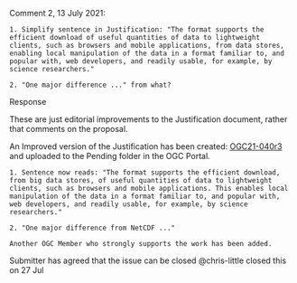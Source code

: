 Comment 2, 13 July 2021:

    1. Simplify sentence in Justification: "The format supports the efficient download of useful quantities of data to lightweight clients, such as browsers and mobile applications, from data stores, enabling local manipulation of the data in a format familiar to, and popular with, web developers, and readily usable, for example, by science researchers."
    
    2. "One major difference ..." from what?

Response

These are just editorial improvements to the Justification document, rather that comments on the proposal.

An Improved version of the Justification has been created: [OGC21-040r3](https://portal.ogc.org/files/?artifact_id=97619&version=1) and uploaded to the Pending folder in the OGC Portal.

    1. Sentence now reads: "The format supports the efficient download, from big data stores, of useful quantities of data to lightweight clients, such as browsers and mobile applications. This enables local manipulation of the data in a format familiar to, and popular with, web developers, and readily usable, for example, by science researchers."
    
    2. "One major difference from NetCDF ..."
    
    Another OGC Member who strongly supports the work has been added.

Submitter has agreed that the issue can be closed
@chris-little closed this on 27 Jul 
